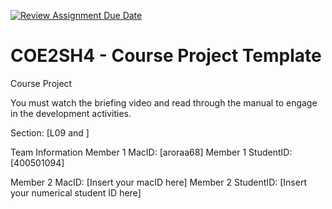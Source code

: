 [![Review Assignment Due Date](https://classroom.github.com/assets/deadline-readme-button-22041afd0340ce965d47ae6ef1cefeee28c7c493a6346c4f15d667ab976d596c.svg)](https://classroom.github.com/a/mLqiHWLE)
# COE2SH4 - Course Project Template
Course Project

You must watch the briefing video and read through the manual to engage in the development activities.


Section: [L09 and ]

Team Information
Member 1 MacID: [aroraa68]
Member 1 StudentID: [400501094]

Member 2 MacID: [Insert your macID here]
Member 2 StudentID: [Insert your numerical student ID here]
